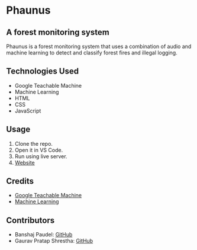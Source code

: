 # Phaunus 
## A forest monitoring system

Phaunus  is a forest monitoring system that uses a combination of  audio and machine learning to detect and classify forest fires and illegal logging.

## Technologies Used
- Google Teachable Machine
- Machine Learning
- HTML
- CSS
- JavaScript

## Usage
1. Clone the repo.
2. Open it in VS Code.
3. Run using live server.
4. [Website](https://bhairutribrid.github.io/Phaunus/)

## Credits
- [Google Teachable Machine](https://teachablemachine.withgoogle.com/)
- [Machine Learning](https://en.wikipedia.org/wiki/Machine_learning)

## Contributors
- Banshaj Paudel: [GitHub](https://github.com/BhairuTribrid)
- Gaurav Pratap Shrestha: [GitHub](https://github.com/gaurav-shrestha)

